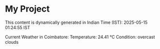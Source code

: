 # My Project

This content is dynamically generated in Indian Time (IST): 2025-05-15 01:24:55 IST


Current Weather in Coimbatore:
Temperature: 24.41 °C
Condition: overcast clouds
